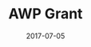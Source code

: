 ---
layout: project
title: "AWP Grant"
description: Report
img: 
category: 
date: 2017-07-05
client: 
published: false
sidebar: Wrote a grant proposal to attend the Association of Writers and Writing Programs conference in Washington D.C. 
---